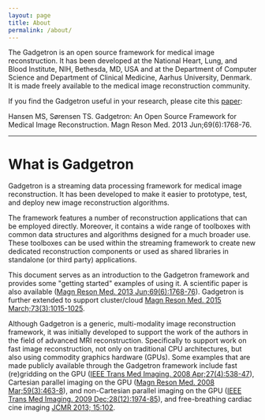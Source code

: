 ```yaml
---
layout: page
title: About
permalink: /about/
---
```


The Gadgetron is an open source framework for medical image reconstruction. It has been developed at the National Heart, Lung, and Blood Institute, NIH, Bethesda, MD, USA and at the Department of Computer Science and Department of Clinical Medicine, Aarhus University, Denmark. It is made freely available to the medical image reconstruction community.

If you find the Gadgetron useful in your research, please cite this [paper](http://onlinelibrary.wiley.com/doi/10.1002/mrm.24389/abstract):

Hansen MS, S&#0248;rensen TS. Gadgetron: An Open Source Framework for Medical Image Reconstruction. Magn Reson Med. 2013 Jun;69(6):1768-76.

---

# What is Gadgetron

Gadgetron is a streaming data processing framework for medical image reconstruction. It has been developed to make it easier to prototype, test, and deploy new image reconstruction algorithms.

The framework features a number of reconstruction applications that can be employed directly. Moreover, it contains a wide range of toolboxes with common data structures and algorithms designed for a much broader use. These toolboxes can be used within the streaming framework to create new dedicated reconstruction components or used as shared libraries in standalone (or third party) applications.

This document serves as an introduction to the Gadgetron framework and provides some "getting started" examples of using it. A scientific paper is also available ([Magn Reson Med. 2013 Jun;69(6):1768-76](http://www.ncbi.nlm.nih.gov/pubmed/22791598)). Gadgetron is further extended to support cluster/cloud [Magn Reson Med. 2015 March;73(3):1015-1025](https://onlinelibrary.wiley.com/doi/full/10.1002/mrm.25213).

Although Gadgetron is a generic, multi-modality image reconstruction framework, it was initially developed to support the work of the authors in the field of advanced MRI reconstruction. Specifically to support work on fast image reconstruction, not only on traditional CPU architectures, but also using commodity graphics hardware (GPUs). Some examples that are made publicly available through the Gadgetron
framework include fast (re)gridding on the GPU ([IEEE Trans Med Imaging. 2008 Apr;27(4):538-47](http://www.ncbi.nlm.nih.gov/pubmed/18390350)), Cartesian parallel
imaging on the GPU ([Magn Reson Med. 2008 Mar;59(3):463-8](http://www.ncbi.nlm.nih.gov/pubmed/18306398)), and non-Cartesian parallel imaging on the GPU ([IEEE Trans Med Imaging. 2009 Dec;28(12):1974-85](http://www.ncbi.nlm.nih.gov/pubmed/19628452)), and free-breathing cardiac cine imaging [JCMR 2013; 15:102](https://jcmr-online.biomedcentral.com/articles/10.1186/1532-429X-15-102).

